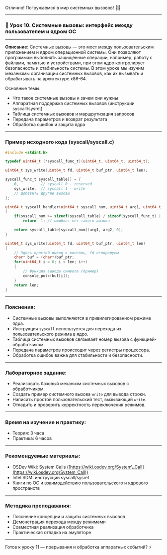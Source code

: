 Отлично! Погружаемся в мир системных вызовов! 🚀✨

---

### 🔹 Урок 10. Системные вызовы: интерфейс между пользователем и ядром ОС

---

**Описание:**
Системные вызовы — это мост между пользовательским приложением и ядром операционной системы. Они позволяют программам выполнять защищённые операции, например, работу с файлами, памятью и устройствами, при этом ядро контролирует безопасность и стабильность системы. В этом уроке мы изучим механизмы организации системных вызовов, как их вызывать и обрабатывать на архитектуре x86-64.

Основные темы:

* Что такое системные вызовы и зачем они нужны
* Аппаратная поддержка системных вызовов (инструкции syscall/sysret)
* Таблица системных вызовов и маршрутизация запросов
* Передача параметров и возврат результата
* Обработка ошибок и защита ядра

---

### Пример исходного кода (syscall/syscall.c)

```c
#include <stdint.h>

typedef uint64_t (*syscall_func_t)(uint64_t, uint64_t, uint64_t);

uint64_t sys_write(uint64_t fd, uint64_t buf_ptr, uint64_t len);

syscall_func_t syscall_table[] = {
    0,          // syscall 0 - reserved
    sys_write,  // syscall 1 - write
    // добавить другие вызовы
};

uint64_t syscall_handler(uint64_t syscall_num, uint64_t arg1, uint64_t arg2)
{
    if(syscall_num >= sizeof(syscall_table) / sizeof(syscall_func_t) || !syscall_table[syscall_num])
        return -1; // ошибка: нет такого вызова

    return syscall_table[syscall_num](arg1, arg2, 0);
}

uint64_t sys_write(uint64_t fd, uint64_t buf_ptr, uint64_t len)
{
    // Здесь простой вывод в консоль, fd игнорируем
    char* buf = (char*)buf_ptr;
    for(uint64_t i = 0; i < len; i++)
    {
        // Функция вывода символа (пример)
        console_putc(buf[i]);
    }
    return len;
}
```

---

### Пояснения:

* Системные вызовы выполняются в привилегированном режиме ядра.
* Инструкция `syscall` используется для перехода из пользовательского режима в ядро.
* Таблица системных вызовов связывает номер вызова с функцией-обработчиком.
* Передача параметров происходит через регистры процессора.
* Обработка ошибок важна для стабильности и безопасности.

---

### Лабораторное задание:

* Реализовать базовый механизм системных вызовов с обработчиком.
* Создать пример системного вызова `write` для вывода строки.
* Написать простой пользовательский тест, вызывающий `write`.
* Отладить и проверить корректность переключения режимов.

---

### Время на изучение и практику:

* Теория: 3 часа
* Практика: 6 часов

---

### Рекомендуемые материалы:

* OSDev Wiki: System Calls ([https://wiki.osdev.org/System\_Call](https://wiki.osdev.org/System_Call))
* Intel SDM: инструкции syscall/sysret
* Книги по ОС и взаимодействию пользовательского и ядрового пространств

---

### Методика преподавания:

* Пояснение концепции и защиты системных вызовов
* Демонстрация перехода между режимами
* Совместная реализация обработчика
* Практическая отладка на эмуляторе

---

Готов к уроку 11 — прерывания и обработка аппаратных событий? ⚡️
